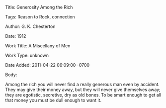 Title:  Generosity Among the Rich

Tags:   Reason to Rock, connection

Author: G. K. Chesterton

Date:   1912

Work Title: A Miscellany of Men

Work Type: unknown

Date Added: 2011-04-22 06:09:00 -0700

Body: 

Among the rich you will never find a really generous man even by accident. They may give their money away, but they will never give themselves away; they are egotistic, secretive, dry as old bones. To be smart enough to get all that money you must be dull enough to want it. 

